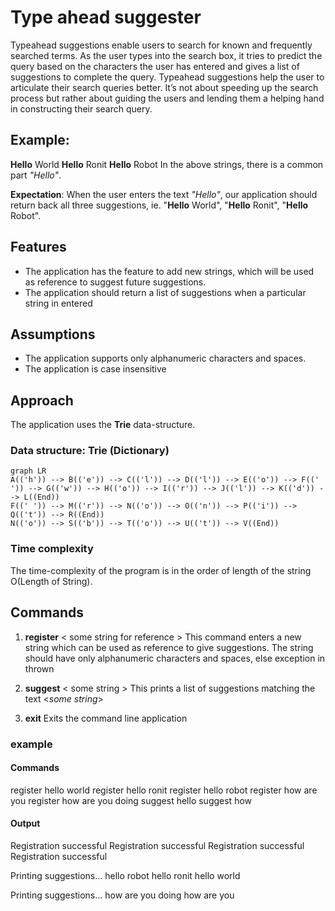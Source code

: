 # Type ahead suggester

Typeahead suggestions enable users to search for known and frequently searched terms. As the user types into the search box, it tries to predict the query based on the characters the user has entered and gives a list of suggestions to complete the query. Typeahead suggestions help the user to articulate their search queries better. It’s not about speeding up the search process but rather about guiding the users and lending them a helping hand in constructing their search query. 

## Example:
**Hello** World
**Hello** Ronit
**Hello** Robot
In the above strings, there is a common part *"Hello"*. 

**Expectation**:  When the user enters the text *"Hello"*, our application should return back all three suggestions, ie. "**Hello** World", "**Hello** Ronit", "**Hello** Robot".

## Features
- The application has the feature to add new strings, which will be used as reference to suggest future suggestions.
- The application should return a list of suggestions when a particular string in entered

## Assumptions
- The application supports only alphanumeric characters and spaces.
- The application is case insensitive

## Approach
The application uses the **Trie** data-structure. 

### Data structure: Trie (Dictionary)

```mermaid
graph LR
A(('h')) --> B(('e')) --> C(('l')) --> D(('l')) --> E(('o')) --> F((' ')) --> G(('w')) --> H(('o')) --> I(('r')) --> J(('l')) --> K(('d')) --> L((End))
F((' ')) --> M(('r')) --> N(('o')) --> O(('n')) --> P(('i')) --> Q(('t')) --> R((End))
N(('o')) --> S(('b')) --> T(('o')) --> U(('t')) --> V((End))
```

### Time complexity
The time-complexity of the program is in the order of length of the string O(Length of String).

## Commands
1. **register** < some string for reference >
			This command enters a new string which can be used as reference to give suggestions. The string should have only alphanumeric characters and spaces, else exception in thrown

2. **suggest** < some string >
			This prints a list of suggestions matching the text <*some string*>
3. **exit**
			Exits the command line application

### example

#### Commands
register hello world
register hello ronit
register hello robot
register how are you
register how are you doing
suggest hello
suggest how

#### Output

Registration successful
Registration successful
Registration successful
Registration successful

Printing suggestions...
hello robot
hello ronit
hello world

Printing suggestions...
how are you doing
how are you